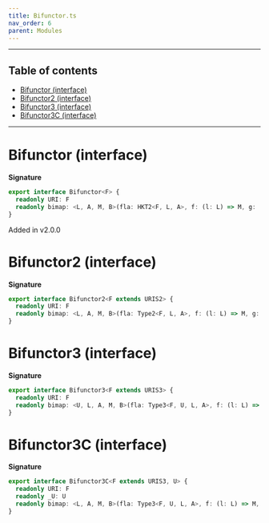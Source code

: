 ```yaml
---
title: Bifunctor.ts
nav_order: 6
parent: Modules
---
```


---

<h2 class="text-delta">Table of contents</h2>

- [Bifunctor (interface)](#bifunctor-interface)
- [Bifunctor2 (interface)](#bifunctor2-interface)
- [Bifunctor3 (interface)](#bifunctor3-interface)
- [Bifunctor3C (interface)](#bifunctor3c-interface)

---

# Bifunctor (interface)

**Signature**

```ts
export interface Bifunctor<F> {
  readonly URI: F
  readonly bimap: <L, A, M, B>(fla: HKT2<F, L, A>, f: (l: L) => M, g: (a: A) => B) => HKT2<F, M, B>
}
```

Added in v2.0.0

# Bifunctor2 (interface)

**Signature**

```ts
export interface Bifunctor2<F extends URIS2> {
  readonly URI: F
  readonly bimap: <L, A, M, B>(fla: Type2<F, L, A>, f: (l: L) => M, g: (a: A) => B) => Type2<F, M, B>
}
```

# Bifunctor3 (interface)

**Signature**

```ts
export interface Bifunctor3<F extends URIS3> {
  readonly URI: F
  readonly bimap: <U, L, A, M, B>(fla: Type3<F, U, L, A>, f: (l: L) => M, g: (a: A) => B) => Type3<F, U, M, B>
}
```

# Bifunctor3C (interface)

**Signature**

```ts
export interface Bifunctor3C<F extends URIS3, U> {
  readonly URI: F
  readonly _U: U
  readonly bimap: <L, A, M, B>(fla: Type3<F, U, L, A>, f: (l: L) => M, g: (a: A) => B) => Type3<F, U, M, B>
}
```
